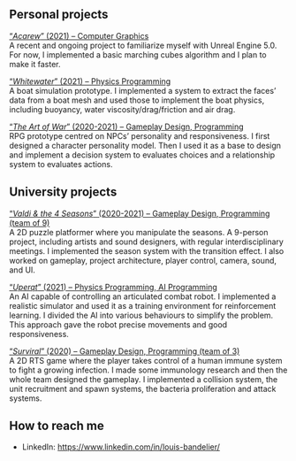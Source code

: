 ## Personal projects
[“_Acarew_” (2021) – Computer Graphics](https://github.com/Bandlou/Acarew)  
A recent and ongoing project to familiarize myself with Unreal Engine 5.0. For now, I implemented a basic marching cubes algorithm and I plan to make it faster.

[“_Whitewater_” (2021) – Physics Programming](https://github.com/Bandlou/whitewater)  
A boat simulation prototype. I implemented a system to extract the faces’ data from a boat mesh and used those to implement the boat physics, including buoyancy, water viscosity/drag/friction and air drag.

[“_The Art of War_” (2020-2021) – Gameplay Design, Programming](https://github.com/Bandlou/the-art-of-war)  
RPG prototype centred on NPCs’ personality and responsiveness. I first designed a character personality model. Then I used it as a base to design and implement a decision system to evaluates choices and a relationship system to evaluates actions.

## University projects
[“_Valdi & the 4 Seasons_” (2020-2021) – Gameplay Design, Programming (team of 9)](https://github.com/Bandlou/university-projects#valdi--the-4-seasons)  
A 2D puzzle platformer where you manipulate the seasons. A 9-person project, including artists and sound designers, with regular interdisciplinary meetings. I implemented the season system with the transition effect. I also worked on gameplay, project architecture, player control, camera, sound, and UI.

[“_Uperqt_” (2021) – Physics Programming, AI Programming](https://github.com/Bandlou/university-projects#uperqt---ba-thesis)  
An AI capable of controlling an articulated combat robot. I implemented a realistic simulator and used it as a training environment for reinforcement learning. I divided the AI into various behaviours to simplify the problem. This approach gave the robot precise movements and good responsiveness.

[“_Surviral_” (2020) – Gameplay Design, Programming (team of 3)](https://github.com/Bandlou/university-projects#surviral)  
A 2D RTS game where the player takes control of a human immune system to fight a growing infection. I made some immunology research and then the whole team designed the gameplay. I implemented a collision system, the unit recruitment and spawn systems, the bacteria proliferation and attack systems.

## How to reach me
- LinkedIn: https://www.linkedin.com/in/louis-bandelier/
